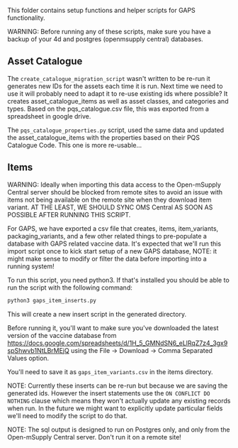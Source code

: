 This folder contains setup functions and helper scripts for GAPS functionality.

WARNING: Before running any of these scripts, make sure you have a backup of your 4d and postgres (openmsupply central) databases.

## Asset Catalogue

The `create_catalogue_migration_script` wasn't written to be re-run it generates new IDs for the assets each time it is run.
Next time we need to use it will probably need to adapt it to re-use existing ids where possible?
It creates asset_catalogue_items as well as asset classes, and categories and types.
Based on the pqs_catalogue.csv file, this was exported from a spreadsheet in google drive.

The `pqs_catalogue_properties.py` script, used the same data and updated the asset_catalogue_items with the properties based on their PQS Catalogue Code.
This one is more re-usable...

## Items

WARNING: Ideally when importing this data access to the Open-mSupply Central server should be blocked from remote sites to avoid an issue with items not being available on the remote site when they download item variant.
AT THE LEAST, WE SHOULD SYNC OMS Central AS SOON AS POSSIBLE AFTER RUNNING THIS SCRIPT.

For GAPS, we have exported a csv file that creates, items, item_variants, packaging_variants, and a few other related things to pre-populate a database with GAPS related vaccine data.
It's expected that we'll run this import script once to kick start setup of a new GAPS database, NOTE: it might make sense to modify or filter the data before importing into a running system!

To run this script, you need python3.
If that's installed you should be able to run the script with the following command:

```bash
python3 gaps_item_inserts.py
```

This will create a new insert script in the generated directory.

Before running it, you'll want to make sure you've downloaded the latest version of the vaccine database from
https://docs.google.com/spreadsheets/d/1H_5_GMNdSN6_eLlRqZ7z4_3gx9spShwvb1NtLBrMEjQ
using the File -> Download -> Comma Separated Values option.

You'll need to save it as `gaps_item_variants.csv` in the items directory.

NOTE: Currently these inserts can be re-run but because we are saving the generated ids. However the insert statements use the `ON CONFLICT DO NOTHING` clause which means they won't actually update any existing records when run. In the future we might want to explicitly update particular fields we'll need to modify the script to do that.

NOTE: The sql output is designed to run on Postgres only, and only from the Open-mSupply Central server. Don't run it on a remote site!
